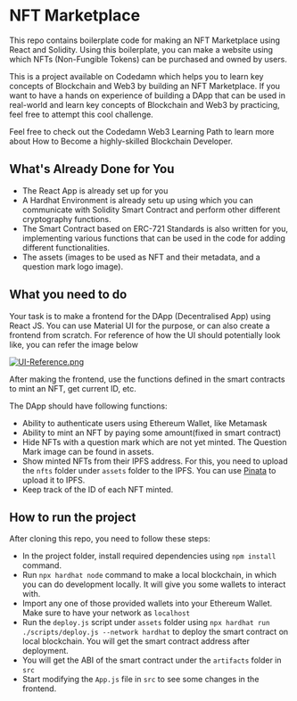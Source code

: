 # NFT Marketplace

This repo contains boilerplate code for making an NFT Marketplace using React and Solidity. Using this boilerplate, you can make a website using which NFTs (Non-Fungible Tokens) can be purchased and owned by users.

This is a project available on Codedamn which helps you to learn key concepts of Blockchain and Web3 by building an NFT Marketplace. If you want to have a hands on experience of building a DApp that can be used in real-world and learn key concepts of Blockchain and Web3 by practicing, feel free to attempt this cool challenge. 

Feel free to check out the Codedamn Web3 Learning Path to learn more about How to Become a highly-skilled Blockchain Developer.

## What's Already Done for You

- The React App is already set up for you
- A Hardhat Environment is already setu up using which you can communicate with Solidity Smart Contract and perform other different cryptography functions. 
- The Smart Contract based on ERC-721 Standards is also written for you, implementing various functions that can be used in the code for adding different functionalities. 
- The assets (images to be used as NFT and their metadata, and a question mark logo image).

## What you need to do

Your task is to make a frontend for the DApp (Decentralised App) using React JS. You can use Material UI for the purpose, or can also create a frontend from scratch. For reference of how the UI should potentially look like, you can refer the image below

[![UI-Reference.png](https://i.postimg.cc/tRSByCYB/UI-Reference.png)](https://postimg.cc/V5tqWw9t)

After making the frontend, use the functions defined in the smart contracts to mint an NFT, get current ID, etc.

The DApp should have following functions:

- Ability to authenticate users using Ethereum Wallet, like Metamask
- Ability to mint an NFT by paying some amount(fixed in smart contract)
- Hide NFTs with a question mark which are not yet minted. The Question Mark image can be found in assets.
- Show minted NFTs from their IPFS address. For this, you need to upload the ```nfts``` folder under ```assets``` folder to the IPFS. You can use [Pinata](https://www.pinata.cloud/) to upload it to IPFS.
- Keep track of the ID of each NFT minted.

## How to run the project

After cloning this repo, you need to follow these steps:

- In the project folder, install required dependencies using ```npm install``` command.
- Run ```npx hardhat node``` command to make a local blockchain, in which you can do development locally. It will give you some wallets to interact with.
- Import any one of those provided wallets into your Ethereum Wallet. Make sure to have your network as ```localhost```
- Run the ```deploy.js``` script under ```assets``` folder using ```npx hardhat run ./scripts/deploy.js --network hardhat``` to deploy the smart contract on local blockchain. You will get the smart contract address after deployment.
- You will get the ABI of the smart contract under the ```artifacts``` folder in ```src```
- Start modifying the ```App.js``` file in ```src``` to see some changes in the frontend.
